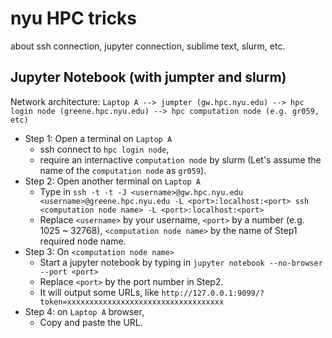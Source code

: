 # nyu HPC tricks
about ssh connection, jupyter connection, sublime text, slurm, etc.

## Jupyter Notebook (with jumpter and slurm)

Network architecture: 
```Laptop A --> jumpter (gw.hpc.nyu.edu) --> hpc login node (greene.hpc.nyu.edu) --> hpc computation node (e.g. gr059, etc)```

- Step 1: Open a terminal on ```Laptop A```
  - ssh connect to ```hpc login node```,
  - require an internactive ```computation node``` by slurm (Let's assume the name of the ```computation node``` as ```gr059```).
- Step 2: Open another terminal on ```Laptop A```
  - Type in ```ssh -t -t -J <username>@gw.hpc.nyu.edu <username>@greene.hpc.nyu.edu -L <port>:localhost:<port> ssh <computation node name> -L <port>:localhost:<port>```
  - Replace ```<username>``` by your username, ```<port>``` by a number (e.g. 1025 ~ 32768), ```<computation node name>``` by the name of Step1 required node name.
- Step 3: On ```<computation node name>```
  - Start a jupyter notebook by typing in ```jupyter notebook --no-browser --port <port>```
  - Replace ```<port>``` by the port number in Step2.
  - It will output some URLs, like ```http://127.0.0.1:9099/?token=xxxxxxxxxxxxxxxxxxxxxxxxxxxxxxxxxxx```
- Step 4: on ```Laptop A``` browser,
  - Copy and paste the URL.

  
